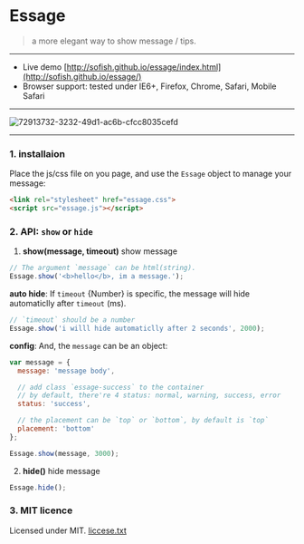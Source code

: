 #  Essage

> a more elegant way to show message / tips.

-------------------------

- Live demo [http://sofish.github.io/essage/index.html](http://sofish.github.io/essage/)
- Browser support: tested under IE6+, Firefox, Chrome, Safari, Mobile Safari

-------------------------

![72913732-3232-49d1-ac6b-cfcc8035cefd](https://f.cloud.github.com/assets/153183/1231987/9daee03c-287f-11e3-97e1-f8a66d425814.png)

-------------------------

### 1. installaion

Place the js/css file on you page, and use the `Essage` object to manage your message:

```html
<link rel="stylesheet" href="essage.css">
<script src="essage.js"></script>
```

### 2. API: `show` or `hide`

1. **show(message, timeout)** show message

 ```js
 // The argument `message` can be html(string).
 Essage.show('<b>hello</b>, im a message.');
 ```

 **auto hide**: If `timeout` {Number} is specific, the message will hide automaticlly after `timeout` (ms).

 ```js
 // `timeout` should be a number
 Essage.show('i willl hide automaticlly after 2 seconds', 2000);
 ```

 **config**: And, the `message` can be an object:

 ```js
 var message = {
   message: 'message body',

   // add class `essage-success` to the container
   // by default, there're 4 status: normal, warning, success, error
   status: 'success',

   // the placement can be `top` or `bottom`, by default is `top`
   placement: 'bottom'
 };

 Essage.show(message, 3000);
 ```

2. **hide()** hide message

 ```js
 Essage.hide();
 ```

### 3. MIT licence

Licensed under MIT. [liccese.txt](https://github.com/sofish/essage/blob/master/license.txt)




